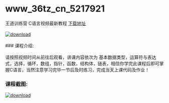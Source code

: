 # www_36tz_cn_5217921
王道训练营 C语言视频最新教程
[下载地址](http://www.36tz.cn/article/5217921 "下载地址")
<br/></br>[![download](http://36tz.cn/muke_img/2021_01_1-109-300x189.png "下载地址")](http://www.36tz.cn/article/5217921 "下载地址")
<br/></br>### 课程介绍:<br/></br>请按照视频时间从前往后观看，讲课内容依次为 基本数据类型，运算符与表达式，选择，循环，数组，指针，函数，结构体，链表，相信你学完此课程后即可掌握C语言，当然注意学习完毕一节后及时练习，完成当天上课代码及作业！

### 课程截图:
[![download](http://36tz.cn/muke_img/2021_01_2-126.png "下载地址")](http://www.36tz.cn/article/5217921 "下载地址")
